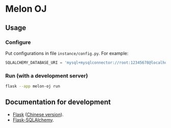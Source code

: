 # Melon OJ

## Usage

### Configure

Put configurations in file `instance/config.py`. For example:
```python
SQLALCHEMY_DATABASE_URI = 'mysql+mysqlconnector://root:12345678@localhost/melon_oj' # required
```

### Run (with a development server)

```sh
flask --app melon-oj run
```

## Documentation for development

- [Flask](https://flask.palletsprojects.com/en/2.3.x/) ([Chinese version](https://dormousehole.readthedocs.io/en/latest/)).
- [Flask-SQLAlchemy](https://flask-sqlalchemy.palletsprojects.com/en/3.0.x/quickstart/).
